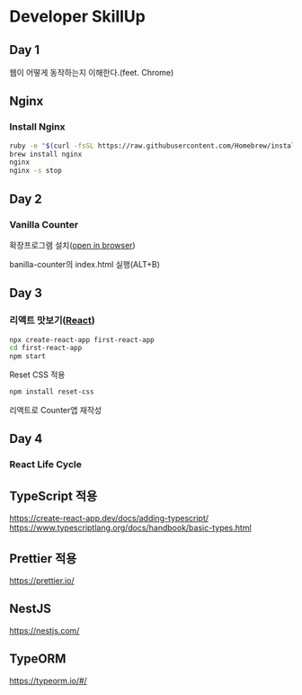# Developer SkillUp

## Day 1

웹이 어떻게 동작하는지 이해한다.(feet. Chrome)

## Nginx

### Install Nginx

```bash
ruby -e "$(curl -fsSL https://raw.githubusercontent.com/Homebrew/install/master/install)"
brew install nginx
nginx
nginx -s stop
```

## Day 2

### Vanilla Counter

확장프로그램 설치([open in browser](https://marketplace.visualstudio.com/items?itemName=techer.open-in-browser "open in browser link"))

banilla-counter의 index.html 실행(ALT+B)

## Day 3

### 리액트 맛보기([React](https://ko.reactjs.org/docs/create-a-new-react-app.html, "React link"))

```bash
npx create-react-app first-react-app
cd first-react-app
npm start
```

Reset CSS 적용

```bash
npm install reset-css
```

리액트로 Counter앱 재작성

## Day 4

### React Life Cycle

## TypeScript 적용

https://create-react-app.dev/docs/adding-typescript/
https://www.typescriptlang.org/docs/handbook/basic-types.html

## Prettier 적용

https://prettier.io/

## NestJS

https://nestjs.com/

## TypeORM

https://typeorm.io/#/
